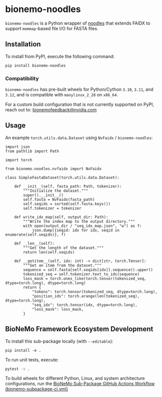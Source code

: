 # bionemo-noodles

`bionemo-noodles` is a Python wrapper of [noodles](https://github.com/zaeleus/noodles) that extends FAIDX to support `memmap`-based file I/O for FASTA files.

## Installation

To install from PyPI, execute the following command:

```bash
pip install bionemo-noodles
```

### Compatibility

`bionemo-noodles` has pre-built wheels for Python/Cython `3.10`, `3.11`, and `3.12`, and is compatible with `manylinux_2_28` on `x86_64`.

For a custom build configuration that is not currently supported on PyPI, reach out to: bionemofeedback@nvidia.com

## Usage

An example `torch.utils.data.Dataset` using `NvFaidx` / `bionemo-noodles`:

```
import json
from pathlib import Path

import torch

from bionemo.noodles.nvfaidx import NvFaidx

class SimpleFastaDataset(torch.utils.data.Dataset):

    def __init__(self, fasta_path: Path, tokenizer):
        """Initialize the dataset."""
        super().__init__()
        self.fasta = NvFaidx(fasta_path)
        self.seqids = sorted(self.fasta.keys())
        self.tokenizer = tokenizer

    def write_idx_map(self, output_dir: Path):
        """Write the index map to the output directory."""
        with open(output_dir / "seq_idx_map.json", "w") as f:
            json.dump({seqid: idx for idx, seqid in enumerate(self.seqids)}, f)

    def __len__(self):
        """Get the length of the dataset."""
        return len(self.seqids)

    def __getitem__(self, idx: int) -> dict[str, torch.Tensor]:
        """Get an item from the dataset."""
        sequence = self.fasta[self.seqids[idx]].sequence().upper()
        tokenized_seq = self.tokenizer.text_to_ids(sequence)
        loss_mask = torch.ones_like(torch.tensor(tokenized_seq, dtype=torch.long), dtype=torch.long)
        return {
            "tokens": torch.tensor(tokenized_seq, dtype=torch.long),
            "position_ids": torch.arange(len(tokenized_seq), dtype=torch.long),
            "seq_idx": torch.tensor(idx, dtype=torch.long),
            "loss_mask": loss_mask,
        }
```

## BioNeMo Framework Ecosystem Development

To install this sub-package locally (with `--editable`):

```
pip install -e .
```

To run unit tests, execute:

```bash
pytest -v .
```

To build wheels for different Python, Linux, and system architecture configurations, run the [BioNeMo Sub-Package GitHub Actions Workflow (bionemo-subpackage-ci.yml)](https://github.com/NVIDIA/bionemo-framework/blob/main/.github/workflows/bionemo-subpackage-ci.yml)
